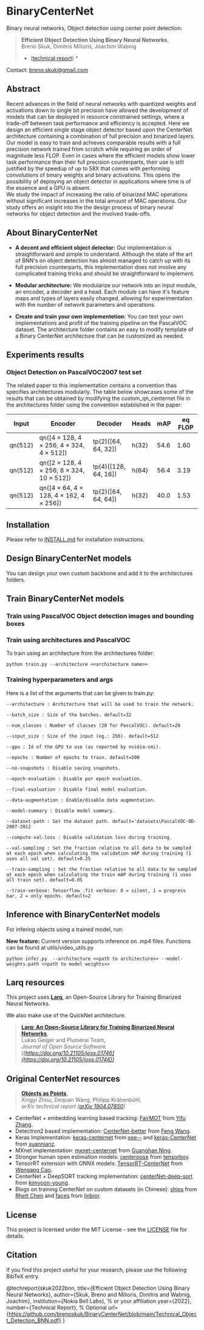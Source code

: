 # BinaryCenterNet

Binary neural networks, Object detection using center point detection:

> **Efficient Object Detection Using Binary Neural Networks**,            
> Breno Skuk, Dimitris Milioris, Joachim Wabnig         
> * ([technical report](https://github.com/brenoskuk/BinaryCenterNet/blob/main/Technical_Object_Detection_BNN.pdf)) *

 

 


Contact: [breno.skuk@gmail.com](mailto:breno.skuk@gmail.com) 


## Abstract 

Recent advances in the field of neural networks with quantized weights and activations down to single bit precision have allowed the development of models that can be deployed in resource constrained settings, where a trade-off between task performance and efficiency is accepted.
Here we design an efficient single stage object detector based upon the CenterNet architecture containing a combination of full precision and binarized layers. Our model is easy to train and  achieves comparable results with a full precision network trained from scratch while requiring an order of magnitude less FLOP. 
Even in cases where the efficient models show lower task performance than their full precision counterparts, their use is still justified by the speedup of up to 58X that comes with performing convolutions of binary weights and binary activations. This opens the possibility of deploying an object detector in applications where time is of the essence and a GPU is absent.  
We study the impact of increasing the ratio of binarized MAC operations without significant increases in the total amount of MAC operations. Our study offers an insight into the the design process of binary neural networks for object detection and the involved trade-offs. 

## About BinaryCenterNet

- **A decent and efficient object detector:** Our implementation is straightforward and simple to understand. Although the state of the art of BNN's on object detection has almost managed to catch up with its full precision counterparts, this implementation does not involve any complicated training tricks and should be straightforward to implement. 

- **Modular architecture:** We modularize our network into an input module, an encoder, a decoder and a head. Each module can have it's feature maps and types of layers easily changed, allowing for experimentation with the number of network parameters and operations. 

- **Create and train your own implementetion:**  You can test your own implementations and profit of the training pipeline on the PascalVOC dataset. The architecture folder contains an easy to modify template of a Binary CenterNet architecture that can be customized as needed. 


## Experiments results

### Object Detection on PascalVOC2007 test set

The related paper to this implementation contains a convention thas specifies architectures modularly. The table below showcases some of the results that can be obtained by modifying the custom_qn_centernet file in the architectures folder using the convention established in the paper:

| Input | Encoder | Decoder | Heads |  mAP | eq FLOP |
| -----|---------|---------|-------|------|-----------------|
|qn(512)    |qn([4 × 128, 4 × 256, 4 × 324, 4 × 512])        | tp(2)([64, 64, 32])       |   h(32)   |    54.6  |       1.60          |
| qn(512)    |qn([2 × 128, 4 × 256, 8 × 324, 10 × 512])         | tp(4)([128, 64, 16])       |   h(64)    |   56.4  |       3.19          |
| qn(512)    |qn([4 × 64, 4 × 128, 4 × 162, 4 × 256])       | tp(2)([64, 64, 64])       |  h(32)   |   40.0  |       1.53         |


## Installation

Please refer to [INSTALL.md](readme/INSTALL.md) for installation instructions.

## Design BinaryCenterNet models

You can design your own custom backbone and add it to the architectures folders. 


## Train BinaryCenterNet models

### Train using PascalVOC Object detection images and bounding boxes


### Train using architectures and PascalVOC


To train using an architecture from the architectures folder:     

~~~
python train.py --architecture <<architecture name>>
~~~

### Training hyperparameters and args

Here is a list of the arguments that can be given to train.py:

    --architecture : Architecture that will be used to train the network.
    
    --batch_size : Size of the batches. default=32

    --num_classes : Number of classes (20 for PascalVOC). default=20

    --input_size : Size of the input (eg.: 256). default=512
   
    --gpu : Id of the GPU to use (as reported by nvidia-smi).
   
    --epochs : Number of epochs to train. default=200
   
    --no-snapshots : Disable saving snapshots.
   
    --epoch-evaluation : Disable per epoch evaluation.

    --final-evaluation : Disable final model evaluation.

    --data-augmentation : Enable/disable data augmentation.

    --model-summary : Disable model summary.

    --dataset-path : Set the dataset path. default='datasets\PascalVOC-OD-2007-2012

    --compute-val-loss : Disable validation loss during training.

    --val-sampling : Set the fraction relative to all data to be sampled at each epoch when calculating the validation mAP during training (1 uses all val set). default=0.25

    --train-sampling : Set the fraction relative to all data to be sampled at each epoch when calculating the train mAP during training (1 uses all train set). default=0.05

    --train-verbose: Tensorflow .fit verbose: 0 = silent, 1 = progress bar, 2 = only epochs. default=2

## Inference with BinaryCenterNet models

For infering objects using a trained model, run:


**New feature:** Current version supports inference on .mp4 files. Functions can be found at utils/video_utils.py 
~~~
python infer.py  --architecture <<path to architecture>> --model-weights-path <<path to model weights>>
~~~

## Larq resources

This project uses [**Larq**](https://docs.larq.dev/larq/), an Open-Source Library for Training Binarized Neural Networks.

We also make use of the QuickNet architecture. 

> [**Larq: An Open-Source Library for Training Binarized Neural Networks**](http://arxiv.org/abs/1904.07850),            
> Lukas Geiger and Plumerai Team,        
> *Journal of Open Source Software ([https://doi.org/10.21105/joss.01746](https://doi.org/10.21105/joss.01746))* 

## Original CenterNet resources

> [**Objects as Points**](http://arxiv.org/abs/1904.07850),            
> Xingyi Zhou, Dequan Wang, Philipp Kr&auml;henb&uuml;hl,        
> *arXiv technical report ([arXiv 1904.07850](http://arxiv.org/abs/1904.07850))* 

- CenterNet + embedding learning based tracking: [FairMOT](https://github.com/ifzhang/FairMOT) from [Yifu Zhang](https://github.com/ifzhang).
- Detectron2 based implementation: [CenterNet-better](https://github.com/FateScript/CenterNet-better) from [Feng Wang](https://github.com/FateScript).
- Keras Implementation: [keras-centernet](https://github.com/see--/keras-centernet) from [see--](https://github.com/see--) and [keras-CenterNet](https://github.com/xuannianz/keras-CenterNet) from [xuannianz](https://github.com/xuannianz).
- MXnet implementation: [mxnet-centernet](https://github.com/Guanghan/mxnet-centernet) from [Guanghan Ning](https://github.com/Guanghan).
- Stronger human open estimation models: [centerpose](https://github.com/tensorboy/centerpose) from [tensorboy](https://github.com/tensorboy).
- TensorRT extension with ONNX models: [TensorRT-CenterNet](https://github.com/CaoWGG/TensorRT-CenterNet) from [Wengang Cao](https://github.com/CaoWGG).
- CenterNet + DeepSORT tracking implementation: [centerNet-deep-sort](https://github.com/kimyoon-young/centerNet-deep-sort) from [kimyoon-young](https://github.com/kimyoon-young).
- Blogs on training CenterNet on custom datasets (in Chinese): [ships](https://blog.csdn.net/weixin_42634342/article/details/97756458) from [Rhett Chen](https://blog.csdn.net/weixin_42634342) and [faces](https://blog.csdn.net/weixin_41765699/article/details/100118353) from [linbior](https://me.csdn.net/weixin_41765699).


## License
This project is licensed under the MIT License - see the [LICENSE](LICENSE) file for details.


## Citation

If you find this project useful for your research, please use the following BibTeX entry.

@techreport{skuk2022bnn,
  title={Efficient Object Detection Using Binary Neural Networks},
  author={Skuk, Breno and Milioris, Dimitris and Wabnig, Joachim},
  institution={Nokia Bell Labs},  % or your affiliation
  year={2022},
  number={Technical Report},  % Optional
  url={https://github.com/brenoskuk/BinaryCenterNet/blob/main/Technical_Object_Detection_BNN.pdf}
}

